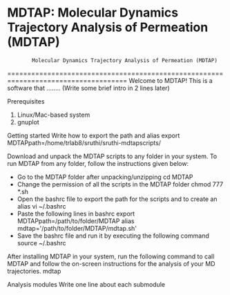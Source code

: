 MDTAP: Molecular Dynamics Trajectory Analysis of Permeation (MDTAP)
====================================================================================
            Molecular Dynamics Trajectory Analysis of Permeation (MDTAP)
====================================================================================
Welcome to MDTAP!
This is a software that ........ (Write some brief intro in 2 lines later)

Prerequisites
1) Linux/Mac-based system
2) gnuplot

Getting started
Write how to export the path and alias
export MDTAPpath=/home/trlab8/sruthi/sruthi-mdtapscripts/

Download and unpack the MDTAP scripts to any folder in your system. To run MDTAP from any folder, follow the instructions given below:
- Go to the MDTAP folder after unpacking/unzipping
cd MDTAP
- Change the permission of all the scripts in the MDTAP folder
chmod 777 *.sh
- Open the bashrc file to export the path for the scripts and to create an alias
vi  ~/.bashrc
- Paste the following lines in bashrc
export MDTAPpath=/path/to/folder/MDTAP
alias mdtap='/path/to/folder/MDTAP/mdtap.sh'
- Save the bashrc file and run it by executing the following command
source ~/.bashrc

After installing MDTAP in your system, run the following command to call MDTAP and follow the on-screen instructions for the analysis of your MD trajectories.
mdtap

Analysis modules
Write one line about each submodule
